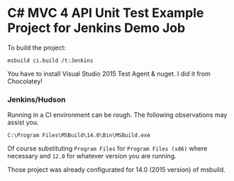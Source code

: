 C# MVC 4 API Unit Test Example Project for Jenkins Demo Job
=========================================

To build the project:

	msbuild ci.build /t:Jenkins
You have to install Visual Studio 2015 Test Agent & nuget. I did it from Chocolatey!

### Jenkins/Hudson ###
Running in a CI environment can be rough. The following observations may assist you.

	C:\Program Files\MSBuild\14.0\Bin\MSBuild.exe

Of course substituting `Program Files` for `Program Files (x86)` where necessary and `12.0` for whatever version you are running.

Those project was already configurated for 14.0 (2015 version) of msbuild.


